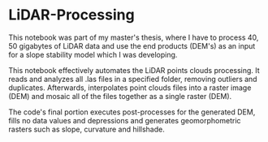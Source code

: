 # LiDAR-Processing
This notebook was part of my master's thesis, where I have to process 40, 50 gigabytes of LiDAR data and use the end products (DEM's) as an input for a slope stability model which I was developing. 

This notebook effectively automates the LiDAR points clouds processing. It reads and analyzes all .las files in a specified folder, removing outliers and duplicates. Afterwards, interpolates point clouds files into a raster image (DEM) and mosaic all of the files together as a single raster (DEM).

The code's final portion executes post-processes for the generated DEM, fills no data values and depressions and generates geomorphometric rasters such as slope, curvature and hillshade.


